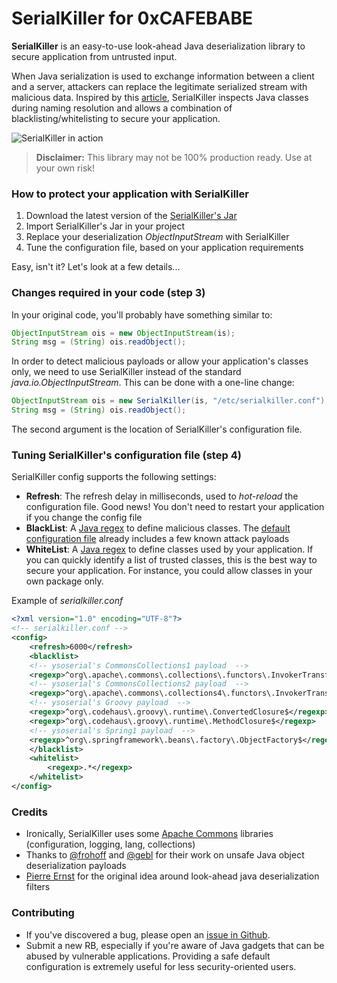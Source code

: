 # SerialKiller for 0xCAFEBABE

**SerialKiller** is an easy-to-use look-ahead Java deserialization library to secure application from untrusted input.

When Java serialization is used to exchange information between a client and a server, attackers can replace the legitimate serialized stream with malicious data. Inspired by this [article](http://www.ibm.com/developerworks/library/se-lookahead/), SerialKiller inspects Java classes during naming resolution and allows a combination of blacklisting/whitelisting to secure your application.

![SerialKiller in action](http://i.imgur.com/wgoF62D.png "SerialKiller in action")

> **Disclaimer:** 
> This library may not be 100% production ready. Use at your own risk!

### How to protect your application with SerialKiller
1. Download the latest version of the [SerialKiller's Jar](https://github.com/ikkisoft/SerialKiller/releases/)
2. Import SerialKiller's Jar in your project
3. Replace your deserialization *ObjectInputStream* with SerialKiller
4. Tune the configuration file, based on your application requirements

Easy, isn't it? Let's look at a few details...

### Changes required in your code (step 3)
In your original code, you'll probably have something similar to:

```java
ObjectInputStream ois = new ObjectInputStream(is);
String msg = (String) ois.readObject();
```

In order to detect malicious payloads or allow your application's classes only, we need to use SerialKiller instead of the standard *java.io.ObjectInputStream*. This can be done with a one-line change:

```java
ObjectInputStream ois = new SerialKiller(is, "/etc/serialkiller.conf");
String msg = (String) ois.readObject();
```

The second argument is the location of SerialKiller's configuration file.

### Tuning SerialKiller's configuration file (step 4)
SerialKiller config supports the following settings:

 - **Refresh**: The refresh delay in milliseconds, used to *hot-reload* the configuration file. Good news! You don't need to restart your application if you change the config file
 - **BlackList**: A [Java regex](http://docs.oracle.com/javase/7/docs/api/java/util/regex/Pattern.html) to define malicious classes. The [default configuration file](https://github.com/ikkisoft/SerialKiller/blob/master/config/serialkiller.conf) already includes a few known attack payloads
 -  **WhiteList**: A [Java regex](http://docs.oracle.com/javase/7/docs/api/java/util/regex/Pattern.html) to define classes used by your application. If you can quickly identify a list of trusted classes, this is the best way to secure your application. For instance, you could allow classes in your own package only.

Example of *serialkiller.conf*

```xml
<?xml version="1.0" encoding="UTF-8"?>
<!-- serialkiller.conf -->
<config>
    <refresh>6000</refresh>
    <blacklist>
	<!-- ysoserial's CommonsCollections1 payload  -->
	<regexp>^org\.apache\.commons\.collections\.functors\.InvokerTransformer$</regexp>	
	<!-- ysoserial's CommonsCollections2 payload  -->
	<regexp>^org\.apache\.commons\.collections4\.functors\.InvokerTransformer$</regexp>
	<!-- ysoserial's Groovy payload  -->
	<regexp>^org\.codehaus\.groovy\.runtime\.ConvertedClosure$</regexp>
	<regexp>^org\.codehaus\.groovy\.runtime\.MethodClosure$</regexp>
	<!-- ysoserial's Spring1 payload  -->
	<regexp>^org\.springframework\.beans\.factory\.ObjectFactory$</regexp>	
    </blacklist>
    <whitelist>
        <regexp>.*</regexp>
    </whitelist>
</config>
```

### Credits
 - Ironically, SerialKiller uses some [Apache Commons](https://commons.apache.org/) libraries (configuration, logging, lang, collections)
 - Thanks to [@frohoff](twitter.com/frohoff) and [@gebl](twitter.com/gebl) for their work on unsafe Java object deserialization payloads
 - [Pierre Ernst](http://www.ibm.com/developerworks/library/se-lookahead/#authorN10032) for the original idea around look-ahead java deserialization filters

### Contributing
 - If you've discovered a bug, please open an [issue in Github](https://github.com/ikkisoft/SerialKiller/issues).
 - Submit a new RB, especially if you're aware of Java gadgets that can be abused by vulnerable applications. Providing a safe default configuration is extremely useful for less security-oriented users. 
